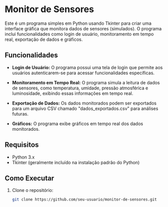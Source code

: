 # Monitor de Sensores

Este é um programa simples em Python usando Tkinter para criar uma interface gráfica que monitora dados de sensores (simulados). O programa inclui funcionalidades como login de usuário, monitoramento em tempo real, exportação de dados e gráficos.

## Funcionalidades

- **Login de Usuário:** O programa possui uma tela de login que permite aos usuários autenticarem-se para acessar funcionalidades específicas.

- **Monitoramento em Tempo Real:** O programa simula a leitura de dados de sensores, como temperatura, umidade, pressão atmosférica e luminosidade, exibindo essas informações em tempo real.

- **Exportação de Dados:** Os dados monitorados podem ser exportados para um arquivo CSV chamado "dados_exportados.csv" para análises futuras.

- **Gráficos:** O programa exibe gráficos em tempo real dos dados monitorados.

## Requisitos

- Python 3.x
- Tkinter (geralmente incluído na instalação padrão do Python)

## Como Executar

1. Clone o repositório:

   ```bash
   git clone https://github.com/seu-usuario/monitor-de-sensores.git
